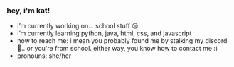 ### hey, i'm kat!

- i’m currently working on... school stuff 😪
- i’m currently learning python, java, html, css, and javascript
- how to reach me: i mean you probably found me by stalking my discord 🤭.. or you're from school. either way, you know how to contact me :)
- pronouns: she/her


<!--
**kaitlynn333/kaitlynn333** is a ✨ _special_ ✨ repository because its `README.md` (this file) appears on your GitHub profile

-->
